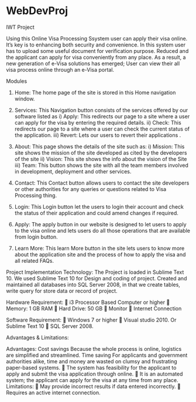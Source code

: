 # WebDevProj
IWT Project


Using this Online Visa Processing Ssystem user can apply their visa online.
It’s key is to enhancing both security and convenience.
In this system user has to upload some useful document for verification
purpose. Reduced and the applicant can apply for visa conveniently from any
place. As a result, a new generation of e-Visa solutions has emerged; User can
view their all visa process online through an e-Visa portal.



Modules

1. Home:
The home page of the site is stored in this Home navigation window.

2. Services:
This Navigation button consists of the services offered by our software
listed as
  i) Apply: This redirects our page to a site where a user can apply for the
            visa by entering the required details.
  ii) Check: This redirects our page to a site where a user can check the
              current status of the application.
   iii) Revert: Lets our users to revert their applications .

3. About:
This page shows the details of the site such as:
    i) Mission: This site shows the mission of the site developed as cited by
    the developers of the site
    ii) Vision: This site shows the info about the vision of the Site
    iii) Team: This button shows the site with all the team members involved in
    development, deployment and other services.

4. Contact:
This Contact button allows users to contact the site developers or other
authorities for any queries or questions related to Visa Processing thing.

5. Login:
This Login button let the users to login their account and check the status
of their application and could amend changes if required.

6. Apply:
The apply button in our website is designed to let users to apply to the visa
online and lets users do all those operations that are available from login
button.

7. Learn More:
This learn More button in the site lets users to know more about the
application site and the process of how to apply the visa and all related
FAQs.



Project Implementation Technology:
The Project is loaded in Sublime Text 10. We used Sublime Text 10 for
Design and coding of project. Created and maintained all databases into SQL
Server 2008, in that we create tables, write query for store data or record of
project.



Hardware Requirement:
 i3 Processor Based Computer or higher
 Memory: 1 GB RAM
 Hard Drive: 50 GB
 Monitor
 Internet Connection


Software Requirement:
 Windows 7 or higher
 Visual studio 2010. Or Sublime Text 10
 SQL Server 2008.



Advantages & Limitations:

Advantages:
    Cost savings
        Because the whole process is online, logistics are simplified and streamlined.
    Time saving
        For applicants and government authorities alike, time and money are wasted on
        clumsy and frustrating paper-based systems.
     The system has feasibility for the applicant to apply and submit the visa
        application through online.
     It is an automated system; the applicant can apply for the visa at any time
        from any place.
Limitations:
     May provide incorrect results if data entered incorrectly.
     Requires an active internet connection.
